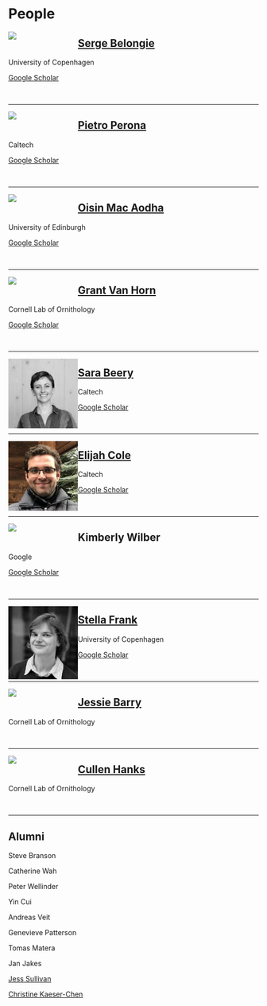 # People


<img align="left" width="140" src="assets/serge.jpeg">

## [Serge Belongie](https://www.belongielab.org/)

University of Copenhagen 

[Google Scholar](https://scholar.google.com/citations?user=ORr4XJYAAAAJ&hl=en&oi=ao)

<br>

---

<img width="140" align="left" src="assets/pietro.jpeg">

## [Pietro Perona](http://www.vision.caltech.edu/Perona.html)  

Caltech   

[Google Scholar](https://scholar.google.com/citations?hl=en&user=j29kMCwAAAAJ)

<br>

---

<img width="140" align="left" src="assets/oisin.jpeg">

## [Oisin Mac Aodha](https://homepages.inf.ed.ac.uk/omacaod/)

University of Edinburgh

[Google Scholar](https://scholar.google.com/citations?hl=en&user=IfZBjkUAAAAJ)

<br>

---

<img width="140" align="left" src="assets/grant_bw_1.png">

## [Grant Van Horn](https://gvanhorn38.github.io/)

Cornell Lab of Ornithology

[Google Scholar](https://scholar.google.com/citations?hl=en&user=PxYY_nsAAAAJ)

<br>

---

<img width="140" align="left" src="assets/sara.jpg">

## [Sara Beery](https://beerys.github.io/)

Caltech

[Google Scholar](https://scholar.google.com/citations?hl=en&user=Hbr4c10AAAAJ)

<br>

---

<img  width="140" align="left" src="assets/eli.jpeg">

## [Elijah Cole](https://elijahcole.me/)

Caltech

[Google Scholar](https://scholar.google.com/citations?hl=en&user=-atuVWQAAAAJ)

<br>

---

<img width="140" align="left" src="assets/kimberly.jpeg">

## Kimberly Wilber

Google

[Google Scholar](https://scholar.google.com/citations?hl=en&user=OAtUvx0AAAAJ)

<br>

---

<img width="140" align="left" src="assets/stella_frank_bw-crop.jpeg">

## [Stella Frank](https://scfrank.github.io/)

University of Copenhagen

[Google Scholar](https://scholar.google.com/citations?user=AuOze3UAAAAJ&hl)

<br>

---

<img width="140" align="left" src="assets/jessie.jpeg">

## [Jessie Barry](https://www.birds.cornell.edu/home/staff/jessie-barry/)

Cornell Lab of Ornithology

<br>

---

<img width="140" align="left" src="assets/cullen.jpeg">

## [Cullen Hanks](https://www.birds.cornell.edu/home/staff/cullen-hanks/)

Cornell Lab of Ornithology

<br>

---

## Alumni

Steve Branson

Catherine Wah

Peter Wellinder

Yin Cui

Andreas Veit

Genevieve Patterson

Tomas Matera

Jan Jakes

[Jess Sullivan](https://www.linkedin.com/in/jess-sullivan-49a678172)

[Christine Kaeser-Chen](https://www.linkedin.com/in/christinekaeserchen)
